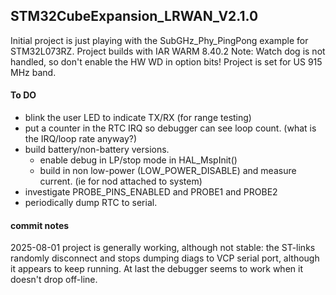 ## STM32CubeExpansion_LRWAN_V2.1.0
Initial project is just playing with the SubGHz_Phy_PingPong example for STM32L073RZ.
Project builds with IAR WARM 8.40.2
Note: Watch dog is not handled, so don't enable the HW WD in option bits!
Project is set for US 915 MHz band.

#### To DO
- blink the user LED to indicate TX/RX (for range testing)
- put a counter in the RTC IRQ so debugger can see loop count. (what is the IRQ/loop rate anyway?)
- build battery/non-battery versions.
    - enable debug in LP/stop mode in HAL_MspInit()
    - build in non low-power (LOW_POWER_DISABLE) and measure current. (ie for nod attached to system)
- investigate PROBE_PINS_ENABLED and PROBE1 and PROBE2
- periodically dump RTC to serial.

#### commit notes
2025-08-01
project is generally working, although not stable: the ST-links randomly disconnect and stops dumping diags to VCP serial port, although it appears to keep running.
At last the debugger seems to work when it doesn't drop off-line.
